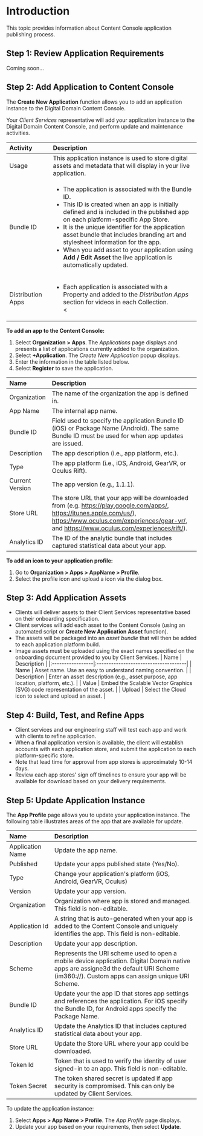 # Introduction

This topic provides information about Content Console application publishing process.

## Step 1: Review Application Requirements

Coming soon...

## Step 2: Add Application to Content Console

The **Create New Application** function allows you to add an application instance to the Digital Domain Content Console.

Your *Client Services* representative will add your application instance to the Digital Domain Content Console, and perform update and maintenance activities.

| Activity        | Description |
|:----------------|:--------------------------------------|
| Usage     | This application instance is used to store digital assets and metadata that will display in your live application.  |
| Bundle ID     | <ul><li>The application is associated with the Bundle ID.</li><li>This ID is created when an app is initially defined and is included in the published app on each platform-specific App Store.</li><li>It is the unique identifier for the application asset bundle that includes branding art and stylesheet information for the app.</li><li>When you add asset to your application using **Add / Edit Asset** the live application is automatically updated.</li></ul>|
| Distribution Apps    | <ul><li>Each application is associated with a Property and added to the *Distribution Apps* section for videos in each Collection.</li><</ul>|

**To add an app to the Content Console:**

1. Select **Organization > Apps**. The *Applications* page displays and presents a list of applications currently added to the organization.
2. Select **+Application**. The *Create New Application* popup displays.
3. Enter the information in the table listed below.
4. Select **Register** to save the application.

| Name         | Description                |
|:-----------------|:-------------------------------------|
| Organization       | The name of the organization the app is defined in.                |
| App Name       | The internal app name.                |
| Bundle ID       | Field used to specify the application Bundle ID (iOS) or Package Name (Android). The same Bundle ID must be used for when app updates are issued.   |
| Description       | The app description (i.e., <companyname> app platform, etc.).             |
| Type       | The app platform (i.e., iOS, Android, GearVR, or Oculus Rift).                |
| Current Version       | The app version (e.g., 1.1.1).                |
| Store URL       | The store URL that your app will be downloaded from (e.g. https://play.google.com/apps/<appname>, https://itunes.apple.com/us/<appname>), https://www.oculus.com/experiences/gear-vr/<appname>, and https://www.oculus.com/experiences/rift/<appname>).                 |
| Analytics ID       | The ID of the analytic bundle that includes captured statistical data about your app.    |

**To add an icon to your application profile:**

1. Go to **Organization > Apps > AppName > Profile**.
2. Select the profile icon and upload a icon via the dialog box.

## <a id="add-app-assets"></a>Step 3: Add Application Assets

* Clients will deliver assets to their Client Services representative based on their onboarding specification.
* Client services will add each asset to the Content Console (using an automated script or **Create New Application Asset** function).
* The assets will be packaged into an *asset bundle* that will then be added to each application platform build.
* Image assets must be uploaded using the exact names specified on the onboarding document provided to you by Client Services.
| Name         | Description    |
|:-----------------|:-------------------------------------|
| Name       | Asset name. Use an easy to understand naming convention.  |
| Description       | Enter an asset description (e.g., asset purpose, app location, platform, etc.). |
| Value       | Embed the Scalable Vector Graphics (SVG) code representation of the asset. |
| Upload       | Select the Cloud icon to select and upload an asset. |

## Step 4: Build, Test, and Refine Apps

* Client services and our engineering staff will test each app and work with clients to refine application.
* When a final application version is available, the client will establish accounts with each application store, and submit the application to each platform-specific store.
* Note that lead time for approval from app stores is approximately 10-14 days.
* Review each app stores' sign off timelines to ensure your app will be available for download based on your delivery requirements.  

## Step 5: Update Application Instance

The **App Profile** page allows you to update your application instance. The following table illustrates areas of the app that are available for update.

| Name         | Description    |
|:-----------------|:-------------------------------------|
| Application Name  | Update the app name.  |
| Published  | Update your apps published state (Yes/No). |
| Type  | Change your application's platform (iOS, Android, GearVR, Oculus) |
| Version  | Update your app version.  |
| Organization       | Organization where app is stored and managed. This field is non-editable. |
| Application Id  | A string that is auto-generated when your app is added to the Content Console and uniquely identifies the app. This field is non-editable. |
| Description  | Update your app description. |
| Scheme  | Represents the URI scheme used to open a mobile device application. Digital Domain native apps are assigne3d the default URI Scheme (im360://). Custom apps can assign unique URI Scheme.  |
| Bundle ID  | Update your the app ID that stores app settings and references the application. For iOS specify the Bundle ID, for Android apps specify the Package Name. |
| Analytics ID  | Update the Analytics ID that includes captured statistical data about your app. |
| Store URL  | Update the Store URL where your app could be downloaded. |
| Token Id       | Token that is used to verify the identity of user signed-in to an app. This field is non-editable. |
| Token Secret       | The token shared secret is updated if app security is compromised. This can only be updated by Client Services.  |

To update the application instance:

1. Select **Apps > App Name > Profile**. The *App Profile* page displays.
2. Update your app based on your requirements, then select **Update**.
